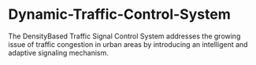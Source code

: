 # Dynamic-Traffic-Control-System
The DensityBased Traffic Signal Control System addresses the growing issue of traffic congestion in urban areas by introducing an intelligent and adaptive signaling mechanism. 

